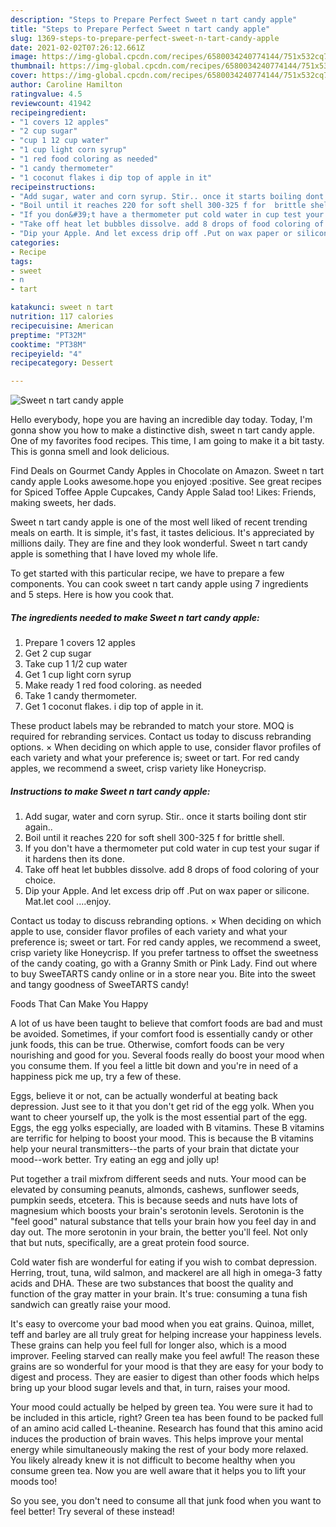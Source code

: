 ```yaml
---
description: "Steps to Prepare Perfect Sweet n tart candy apple"
title: "Steps to Prepare Perfect Sweet n tart candy apple"
slug: 1369-steps-to-prepare-perfect-sweet-n-tart-candy-apple
date: 2021-02-02T07:26:12.661Z
image: https://img-global.cpcdn.com/recipes/6580034240774144/751x532cq70/sweet-n-tart-candy-apple-recipe-main-photo.jpg
thumbnail: https://img-global.cpcdn.com/recipes/6580034240774144/751x532cq70/sweet-n-tart-candy-apple-recipe-main-photo.jpg
cover: https://img-global.cpcdn.com/recipes/6580034240774144/751x532cq70/sweet-n-tart-candy-apple-recipe-main-photo.jpg
author: Caroline Hamilton
ratingvalue: 4.5
reviewcount: 41942
recipeingredient:
- "1 covers 12 apples"
- "2 cup sugar"
- "cup 1 12 cup water"
- "1 cup light corn syrup"
- "1 red food coloring as needed"
- "1 candy thermometer"
- "1 coconut flakes i dip top of apple in it"
recipeinstructions:
- "Add sugar, water and corn syrup. Stir.. once it starts boiling dont stir again.."
- "Boil until it reaches 220 for soft shell 300-325 f for  brittle shell."
- "If you don&#39;t have a thermometer put cold water in cup test your sugar if it hardens then its done."
- "Take off heat let bubbles dissolve. add 8 drops of food coloring of your choice."
- "Dip your Apple. And let excess drip off .Put on wax paper or silicone. Mat.let cool ....enjoy."
categories:
- Recipe
tags:
- sweet
- n
- tart

katakunci: sweet n tart 
nutrition: 117 calories
recipecuisine: American
preptime: "PT32M"
cooktime: "PT38M"
recipeyield: "4"
recipecategory: Dessert

---
```



![Sweet n tart candy apple](https://img-global.cpcdn.com/recipes/6580034240774144/751x532cq70/sweet-n-tart-candy-apple-recipe-main-photo.jpg)

Hello everybody, hope you are having an incredible day today. Today, I'm gonna show you how to make a distinctive dish, sweet n tart candy apple. One of my favorites food recipes. This time, I am going to make it a bit tasty. This is gonna smell and look delicious.

Find Deals on Gourmet Candy Apples in Chocolate on Amazon. Sweet n tart candy apple Looks awesome.hope you enjoyed :positive. See great recipes for Spiced Toffee Apple Cupcakes, Candy Apple Salad too! Likes: Friends, making sweets, her dads.

Sweet n tart candy apple is one of the most well liked of recent trending meals on earth. It is simple, it's fast, it tastes delicious. It's appreciated by millions daily. They are fine and they look wonderful. Sweet n tart candy apple is something that I have loved my whole life.


To get started with this particular recipe, we have to prepare a few components. You can cook sweet n tart candy apple using 7 ingredients and 5 steps. Here is how you cook that.

<!--inarticleads1-->

##### The ingredients needed to make Sweet n tart candy apple:

1. Prepare 1 covers 12 apples
1. Get 2 cup sugar
1. Take cup 1 1/2 cup water
1. Get 1 cup light corn syrup
1. Make ready 1 red food coloring. as needed
1. Take 1 candy thermometer.
1. Get 1 coconut flakes. i dip top of apple in it.


These product labels may be rebranded to match your store. MOQ is required for rebranding services. Contact us today to discuss rebranding options. × When deciding on which apple to use, consider flavor profiles of each variety and what your preference is; sweet or tart. For red candy apples, we recommend a sweet, crisp variety like Honeycrisp. 

<!--inarticleads2-->

##### Instructions to make Sweet n tart candy apple:

1. Add sugar, water and corn syrup. Stir.. once it starts boiling dont stir again..
1. Boil until it reaches 220 for soft shell 300-325 f for  brittle shell.
1. If you don&#39;t have a thermometer put cold water in cup test your sugar if it hardens then its done.
1. Take off heat let bubbles dissolve. add 8 drops of food coloring of your choice.
1. Dip your Apple. And let excess drip off .Put on wax paper or silicone. Mat.let cool ....enjoy.


Contact us today to discuss rebranding options. × When deciding on which apple to use, consider flavor profiles of each variety and what your preference is; sweet or tart. For red candy apples, we recommend a sweet, crisp variety like Honeycrisp. If you prefer tartness to offset the sweetness of the candy coating, go with a Granny Smith or Pink Lady. Find out where to buy SweeTARTS candy online or in a store near you. Bite into the sweet and tangy goodness of SweeTARTS candy! 

Foods That Can Make You Happy


A lot of us have been taught to believe that comfort foods are bad and must be avoided. Sometimes, if your comfort food is essentially candy or other junk foods, this can be true. Otherwise, comfort foods can be very nourishing and good for you. Several foods really do boost your mood when you consume them. If you feel a little bit down and you're in need of a happiness pick me up, try a few of these.

Eggs, believe it or not, can be actually wonderful at beating back depression. Just see to it that you don't get rid of the egg yolk. When you want to cheer yourself up, the yolk is the most essential part of the egg. Eggs, the egg yolks especially, are loaded with B vitamins. These B vitamins are terrific for helping to boost your mood. This is because the B vitamins help your neural transmitters--the parts of your brain that dictate your mood--work better. Try eating an egg and jolly up!

Put together a trail mixfrom different seeds and nuts. Your mood can be elevated by consuming peanuts, almonds, cashews, sunflower seeds, pumpkin seeds, etcetera. This is because seeds and nuts have lots of magnesium which boosts your brain's serotonin levels. Serotonin is the "feel good" natural substance that tells your brain how you feel day in and day out. The more serotonin in your brain, the better you'll feel. Not only that but nuts, specifically, are a great protein food source.

Cold water fish are wonderful for eating if you wish to combat depression. Herring, trout, tuna, wild salmon, and mackerel are all high in omega-3 fatty acids and DHA. These are two substances that boost the quality and function of the gray matter in your brain. It's true: consuming a tuna fish sandwich can greatly raise your mood. 

It's easy to overcome your bad mood when you eat grains. Quinoa, millet, teff and barley are all truly great for helping increase your happiness levels. These grains can help you feel full for longer also, which is a mood improver. Feeling starved can really make you feel awful! The reason these grains are so wonderful for your mood is that they are easy for your body to digest and process. They are easier to digest than other foods which helps bring up your blood sugar levels and that, in turn, raises your mood.

Your mood could actually be helped by green tea. You were sure it had to be included in this article, right? Green tea has been found to be packed full of an amino acid called L-theanine. Research has found that this amino acid induces the production of brain waves. This helps improve your mental energy while simultaneously making the rest of your body more relaxed. You likely already knew it is not difficult to become healthy when you consume green tea. Now you are well aware that it helps you to lift your moods too!

So you see, you don't need to consume all that junk food when you want to feel better! Try several of these instead!

